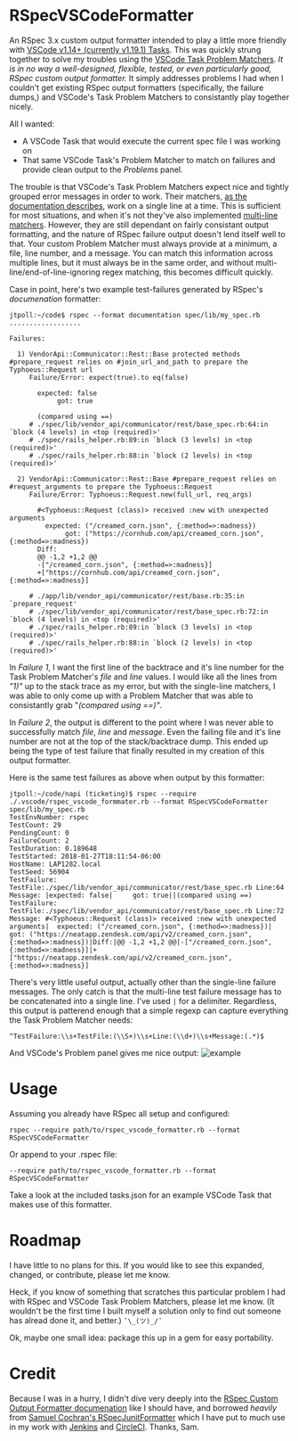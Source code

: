 # RSpecVSCodeFormatter
An RSpec 3.x custom output formatter intended to play a little more friendly with [VSCode v1.14+ (currently v1.19.1) Tasks](https://code.visualstudio.com/docs/editor/tasks). This was quickly strung together to solve my troubles using the [VSCode Task Problem Matchers](https://code.visualstudio.com/docs/editor/tasks#_defining-a-problem-matcher). _It is in no way a well-designed, flexible, tested, or even particularly good, RSpec custom output formatter._ It simply addresses problems I had when I couldn't get existing RSpec output formatters (specifically, the failure dumps,) and VSCode's Task Problem Matchers to consistantly play together nicely.

All I wanted:
* A VSCode Task that would execute the current spec file I was working on
* That same VSCode Task's Problem Matcher to match on failures and provide clean output to the _Problems_ panel.

The trouble is that VSCode's Task Problem Matchers expect nice and tightly grouped error messages in order to work.  Their matchers, [as the documentation describes](https://code.visualstudio.com/docs/editor/tasks#_defining-a-problem-matcher), work on a single line at a time.  This is sufficient for most situations, and when it's not they've also implemented [multi-line matchers](https://code.visualstudio.com/docs/editor/tasks#_defining-a-multiline-problem-matcher). However, they are still dependant on fairly consistant output formatting, and the nature of RSpec failure output doesn't lend itself well to that.  Your custom Problem Matcher must always provide at a minimum, a file, line number, and a message. You can match this information across multiple lines, but it must always be in the same order, and without multi-line/end-of-line-ignoring regex matching, this becomes difficult quickly.

Case in point, here's two example test-failures generated by RSpec's _documenation_ formatter:

``` shell
jtpoll:~/code$ rspec --format documentation spec/lib/my_spec.rb
..................

Failures:

  1) VendorApi::Communicator::Rest::Base protected methods #prepare_request relies on #join_url_and_path to prepare the Typhoeus::Request url
     Failure/Error: expect(true).to eq(false)

       expected: false
            got: true

       (compared using ==)
     # ./spec/lib/vendor_api/communicator/rest/base_spec.rb:64:in `block (4 levels) in <top (required)>'
     # ./spec/rails_helper.rb:89:in `block (3 levels) in <top (required)>'
     # ./spec/rails_helper.rb:88:in `block (2 levels) in <top (required)>'

  2) VendorApi::Communicator::Rest::Base #prepare_request relies on #request_arguments to prepare the Typhoeus::Request
     Failure/Error: Typhoeus::Request.new(full_url, req_args)

       #<Typhoeus::Request (class)> received :new with unexpected arguments
         expected: ("/creamed_corn.json", {:method=>:madness})
              got: ("https://cornhub.com/api/creamed_corn.json", {:method=>:madness})
       Diff:
       @@ -1,2 +1,2 @@
       -["/creamed_corn.json", {:method=>:madness}]
       +["https://cornhub.com/api/creamed_corn.json", {:method=>:madness}]

     # ./app/lib/vendor_api/communicator/rest/base.rb:35:in `prepare_request'
     # ./spec/lib/vendor_api/communicator/rest/base_spec.rb:72:in `block (4 levels) in <top (required)>'
     # ./spec/rails_helper.rb:89:in `block (3 levels) in <top (required)>'
     # ./spec/rails_helper.rb:88:in `block (2 levels) in <top (required)>'
```

In _Failure 1_, I want the first line of the backtrace and it's line number for the Task Problem Matcher's _file_ and _line_ values. I would like all the lines from _"1)"_ up to the stack trace as my error, but with the single-line matchers, I was able to only come up with a Problem Matcher that was able to consistantly grab "_(compared using ==)"_.

In _Failure 2_, the output is different to the point where I was never able to successfully match _file_, _line_ and _message_. Even the failing file and it's line number are not at the top of the stack/backtrace dump. This ended up being the type of test failure that finally resulted in my creation of this output formatter.

Here is the same test failures as above when output by this formatter:
```
jtpoll:~/code/napi (ticketing)$ rspec --require ./.vscode/rspec_vscode_formmater.rb --format RSpecVSCodeFormatter spec/lib/my_spec.rb
TestEnvNumber: rspec
TestCount: 29
PendingCount: 0
FailureCount: 2
TestDuration: 0.189648
TestStarted: 2018-01-27T18:11:54-06:00
HostName: LAP1282.local
TestSeed: 56904
TestFailure: TestFile:./spec/lib/vendor_api/communicator/rest/base_spec.rb Line:64 Message: |expected: false|     got: true||(compared using ==)
TestFailure: TestFile:./spec/lib/vendor_api/communicator/rest/base_spec.rb Line:72 Message: #<Typhoeus::Request (class)> received :new with unexpected arguments|  expected: ("/creamed_corn.json", {:method=>:madness})|       got: ("https://neatapp.zendesk.com/api/v2/creamed_corn.json", {:method=>:madness})|Diff:|@@ -1,2 +1,2 @@|-["/creamed_corn.json", {:method=>:madness}]|+["https://neatapp.zendesk.com/api/v2/creamed_corn.json", {:method=>:madness}]
```

There's very little useful output, actually other than the single-line failure messages.  The only catch is that the multi-line test failure message has to be concatenated into a single line.  I've used `|` for a delimiter.  Regardless, this output is patterend enough that a simple regexp can capture everything the Task Problem Matcher needs:

``` regex
^TestFailure:\\s+TestFile:(\\S+)\\s+Line:(\\d+)\\s+Message:(.*)$
```

And VSCode's Problem panel gives me nice output: 
![example](https://i.imgur.com/WbrSouc.png)

# Usage
Assuming you already have RSpec all setup and configured:

```
rspec --require path/to/rspec_vscode_formatter.rb --format RSpecVSCodeFormatter
```

Or append to your .rspec file:
```
--require path/to/rspec_vscode_formatter.rb --format RSpecVSCodeFormatter
```

Take a look at the included tasks.json for an example VSCode Task that makes use of this formatter.


# Roadmap
I have little to no plans for this.  If you would like to see this expanded, changed, or contribute, please let me know.

Heck, if you know of something that scratches this particular problem I had with RSpec and VSCode Task Problem Matchers, please let me know. (It wouldn't be the first time I built myself a solution only to find out someone has alread done it, and better.) `¯\_(ツ)_/¯`

Ok, maybe one small idea: package this up in a gem for easy portability.

# Credit
Because I was in a hurry, I didn't dive very deeply into the [RSpec Custom Output Formatter documenation](https://relishapp.com/rspec/rspec-core/docs/formatters/custom-formatters) like I should have, and borrowed _heavily_ from [Samuel Cochran's RSpecJunitFormatter](https://github.com/sj26/rspec_junit_formatter) which I have put to much use in my work with [Jenkins](https://jenkins.io/) and [CircleCI](https://circleci.com). Thanks, Sam.
